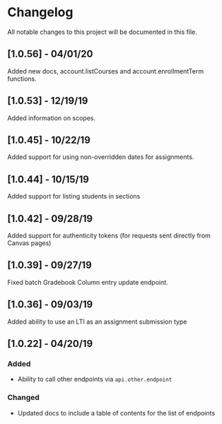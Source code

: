 # Changelog

All notable changes to this project will be documented in this file.

## [1.0.56] - 04/01/20

Added new docs, account.listCourses and account.enrollmentTerm functions.

## [1.0.53] - 12/19/19

Added information on scopes.

## [1.0.45] - 10/22/19

Added support for using non-overridden dates for assignments.

## [1.0.44] - 10/15/19

Added support for listing students in sections

## [1.0.42] - 09/28/19

Added support for authenticity tokens (for requests sent directly from Canvas pages)

## [1.0.39] - 09/27/19

Fixed batch Gradebook Column entry update endpoint.

## [1.0.36] - 09/03/19

Added ability to use an LTI as an assignment submission type

## [1.0.22] - 04/20/19

### Added
- Ability to call other endpoints via `api.other.endpoint`

### Changed
- Updated docs to include a table of contents for the list of endpoints
